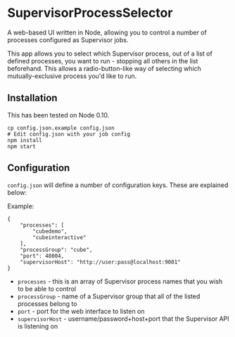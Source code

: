 # SupervisorProcessSelector

A web-based UI written in Node, allowing you to control a number of processes configured as Supervisor jobs.

This app allows you to select which Supervisor process, out of a list of defined processes, you want to run - stopping all others in the list beforehand. This allows a radio-button-like way of selecting which mutually-exclusive process you'd like to run.

## Installation

This has been tested on Node 0.10.

```
cp config.json.example config.json
# Edit config.json with your job config
npm install
npm start
```

## Configuration

`config.json` will define a number of configuration keys. These are explained below:

Example:

```
{
    "processes": [
        "cubedemo",
        "cubeinteractive"
    ],
    "processGroup": "cube",
    "port": 48004,
    "supervisorHost": "http://user:pass@localhost:9001"
}
```

* `processes` - this is an array of Supervisor process names that you wish to be able to control
* `processGroup` - name of a Supervisor group that all of the listed processes belong to
* `port` - port for the web interface to listen on
* `supervisorHost` - username/password+host+port that the Supervisor API is listening on
